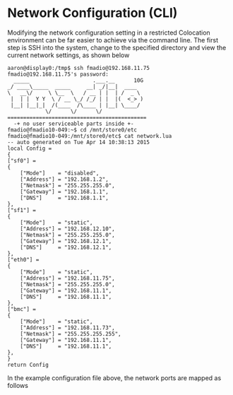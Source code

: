 # Network Configuration \(CLI\)

Modifying the network configuration setting in a restricted Colocation environment can be far easier to achieve via the command line. The first step is SSH into the system, change to the specified directory and view the current network settings, as shown below

```text
aaron@display0:/tmp$ ssh fmadio@192.168.11.75
fmadio@192.168.11.75's password:
  _____                    .___.__      10G
_/ ____\_____  _____     __| _/|__|  ____
\   __\/     \ \__  \   / __ | |  | /  _ \
 |  | |  Y Y  \ / __ \_/ /_/ | |  |(  <_> )
 |__| |__|_|  /(____  /\____ | |__| \____/
            \/      \/      \/
============================================
  -+ no user serviceable parts inside +-
fmadio@fmadio10-049:~$ cd /mnt/store0/etc
fmadio@fmadio10-049:/mnt/store0/etc$ cat network.lua
-- auto generated on Tue Apr 14 10:38:13 2015
local Config =
{
["sf0"] =
{
    ["Mode"]    = "disabled",
    ["Address"] = "192.168.1.2",
    ["Netmask"] = "255.255.255.0",
    ["Gateway"] = "192.168.1.1",
    ["DNS"]     = "192.168.1.1",
},
["sf1"] =
{
    ["Mode"]    = "static",
    ["Address"] = "192.168.12.10",
    ["Netmask"] = "255.255.255.0",
    ["Gateway"] = "192.168.12.1",
    ["DNS"]     = "192.168.12.1",
},
["eth0"] =
{
    ["Mode"]    = "static",
    ["Address"] = "192.168.11.75",
    ["Netmask"] = "255.255.255.0",
    ["Gateway"] = "192.168.11.1",
    ["DNS"]     = "192.168.11.1",
},
["bmc"] =
{
    ["Mode"]    = "static",
    ["Address"] = "192.168.11.73",
    ["Netmask"] = "255.255.255.255",
    ["Gateway"] = "192.168.11.1",
    ["DNS"]     = "192.168.11.1",
},
}
return Config
```

In the example configuration file above, the network ports are mapped as follows

